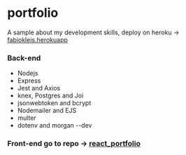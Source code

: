 # portfolio

A sample about my development skills, deploy on heroku -> [fabiokleis.herokuapp](https://fabiokleis.herokuapp.com/)

### Back-end

 * Nodejs
 * Express
 * Jest and Axios
 * knex, Postgres and Joi
 * jsonwebtoken and bcrypt
 * Nodemailer and EJS
 * multer
 * dotenv and morgan --dev

### Front-end go to repo -> [react_portfolio](https://github.com/Fabiokleis/react_portfolio)

